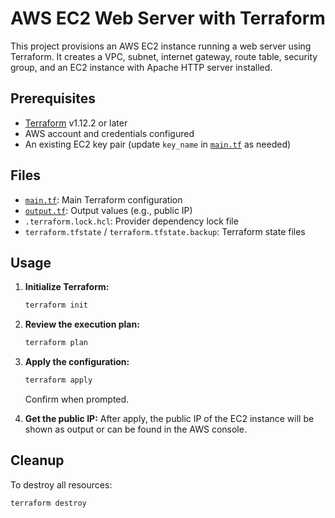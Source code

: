 # AWS EC2 Web Server with Terraform

This project provisions an AWS EC2 instance running a web server using Terraform. It creates a VPC, subnet, internet gateway, route table, security group, and an EC2 instance with Apache HTTP server installed.

## Prerequisites

- [Terraform](https://www.terraform.io/downloads.html) v1.12.2 or later
- AWS account and credentials configured
- An existing EC2 key pair (update `key_name` in [`main.tf`](main.tf) as needed)

## Files

- [`main.tf`](main.tf): Main Terraform configuration
- [`output.tf`](output.tf): Output values (e.g., public IP)
- `.terraform.lock.hcl`: Provider dependency lock file
- `terraform.tfstate` / `terraform.tfstate.backup`: Terraform state files

## Usage

1. **Initialize Terraform:**
   ```sh
   terraform init
   ```

2. **Review the execution plan:**
   ```sh
   terraform plan
   ```

3. **Apply the configuration:**
   ```sh
   terraform apply
   ```
   Confirm when prompted.

4. **Get the public IP:**
   After apply, the public IP of the EC2 instance will be shown as output or can be found in the AWS console.



## Cleanup

To destroy all resources:
```sh
terraform destroy
```

